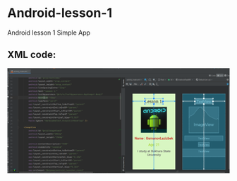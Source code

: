# Android-lesson-1
Android lesson 1 Simple App
## XML code:
  <img src="images/Screenshot 2023-07-25 144057.png" alt="isolated" width="800"/>

